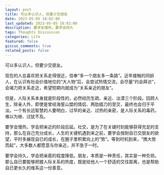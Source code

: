 ```yaml
---
layout: post
title: 可以多认识人，但要少交朋友
date: 2023-05-05 18:02:00
last_updated: 2023-05-05 18:02:00
description: 要学会慢热，要学会持久
tags: Thoughts Discussion
categories: Life
featured: false
giscus_comments: true
related_posts: false
---
```


可以多认识人，但要少交朋友。

现在的人总喜欢把关系走得很近，信奉“多一个朋友多一条路”。近年接触的同龄人，在认识有社会价值地位的“大人物”后，会尝试热情交流，会尽量”约会拜访“，会竭力把关系走近，希望短期内就成为”关系亲近的朋友“。

但是，人际关系本身就是阶段性的，必然经历生疏、亲近、淡漠三个阶段。回顾人生，除亲人外，即使是曾经海誓山盟的情侣、两肋插刀的至交，最终也会归于平淡。一个有长远智慧的人要明白，过早的亲近、过热的亲密，是人际关系的毒药，难以为继、过犹不及。

要学会慢热，学会把亲近的阶段后延。社交，是为了在关键时刻能够获得充足的支持，那么在自己充分成长，人生的关键机遇到来之前，要学会按耐自已交朋友的欲望，平时多展现自已的成长，在圈子里积累向上的“势”。等到时机到来，“携大势而起”，大多数人都愿意与你亲近，并不急于一时。

要学会持久，学会把亲密的程度降低。朋友，本质是一种责任，其实是一种负担。那么自已要能够把握人际关系的热度，既是给他人一个舒适的交往距离，也是帮助自已更长久的维系这一份善意。
